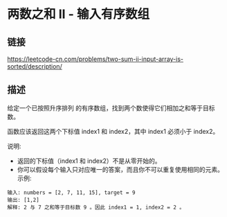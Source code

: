 # 两数之和 II - 输入有序数组

## 链接
https://leetcode-cn.com/problems/two-sum-ii-input-array-is-sorted/description/

## 描述
给定一个已按照升序排列 的有序数组，找到两个数使得它们相加之和等于目标数。  

函数应该返回这两个下标值 index1 和 index2，其中 index1 必须小于 index2。  

说明:  
- 返回的下标值（index1 和 index2）不是从零开始的。
- 你可以假设每个输入只对应唯一的答案，而且你不可以重复使用相同的元素。
示例:
```text
输入: numbers = [2, 7, 11, 15], target = 9
输出: [1,2]
解释: 2 与 7 之和等于目标数 9 。因此 index1 = 1, index2 = 2 。
``` 